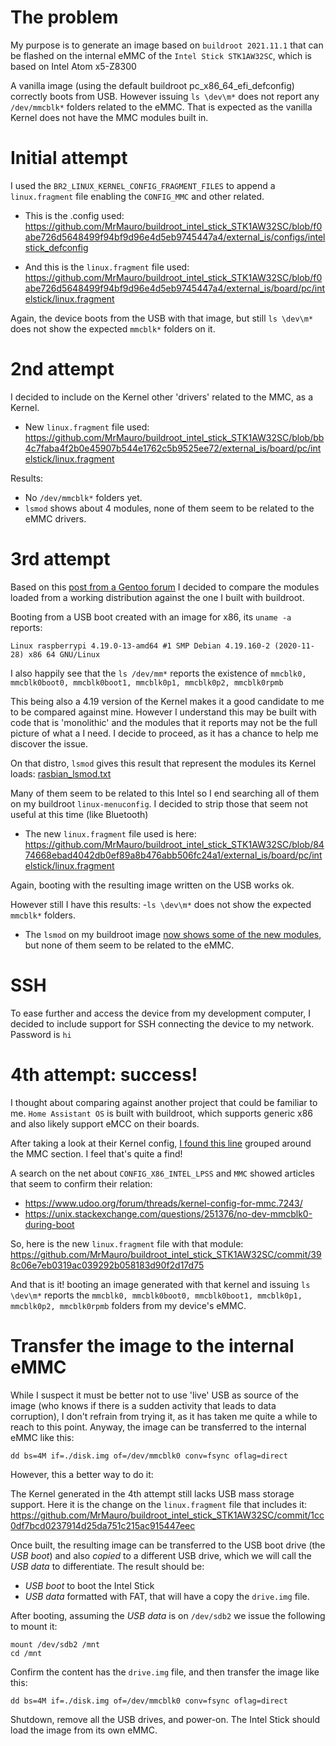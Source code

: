 # The problem

My purpose is to generate an image based on `buildroot 2021.11.1` that can be flashed on the internal eMMC of the `Intel Stick STK1AW32SC`, which is based on Intel Atom x5-Z8300

A vanilla image (using the default buildroot pc_x86_64_efi_defconfig) correctly boots from USB.
However issuing `ls \dev\m*` does not report any `/dev/mmcblk*` folders related to the eMMC. That is expected as the vanilla Kernel does not have the MMC modules built in.

# Initial attempt

I used the `BR2_LINUX_KERNEL_CONFIG_FRAGMENT_FILES` to append a `linux.fragment` file enabling the `CONFIG_MMC` and other related.

- This is the .config used:
https://github.com/MrMauro/buildroot_intel_stick_STK1AW32SC/blob/f0abe726d5648499f94bf9d96e4d5eb9745447a4/external_is/configs/intelstick_defconfig

- And this is the `linux.fragment` file used:
https://github.com/MrMauro/buildroot_intel_stick_STK1AW32SC/blob/f0abe726d5648499f94bf9d96e4d5eb9745447a4/external_is/board/pc/intelstick/linux.fragment

Again, the device boots from the USB with that image, but still `ls \dev\m*` does not show the expected `mmcblk*` folders on it.

# 2nd attempt

I decided to include on the Kernel other 'drivers' related to the MMC, as a Kernel.

- New `linux.fragment` file used:
https://github.com/MrMauro/buildroot_intel_stick_STK1AW32SC/blob/bb4c7faba4f2b0e45907b544e1762c5b9525ee72/external_is/board/pc/intelstick/linux.fragment

Results:
- No `/dev/mmcblk*` folders yet.
- `lsmod` shows about 4 modules, none of them seem to be related to the eMMC drivers.

# 3rd attempt

Based on this [post from a Gentoo forum][getoo_post] I decided to compare the modules loaded from a working distribution against the one I built with buildroot.

Booting from a USB boot created with an image for x86, its `uname -a` reports:

`Linux raspberrypi 4.19.0-13-amd64 #1 SMP Debian 4.19.160-2 (2020-11-28) x86 64 GNU/Linux`

I also happily see that the `ls /dev/mm*` reports the existence of `mmcblk0, mmcblk0boot0, mmcblk0boot1, mmcblk0p1, mmcblk0p2, mmcblk0rpmb`

This being also a 4.19 version of the Kernel makes it a good candidate to me to be compared against mine. However I understand this may be built with code that is 'monolithic' and the modules that it reports may not be the full picture of what a I need. I decide to proceed, as it has a chance to help me discover the issue.

On that distro, `lsmod` gives this result that represent the modules its Kernel loads: [rasbian_lsmod.txt][rasbian_lsmod]

Many of them seem to be related to this Intel so I end searching all of them on my buildroot `linux-menuconfig`. I decided to strip those that seem not useful at this time (like Bluetooth)

- The new `linux.fragment` file used is here:
https://github.com/MrMauro/buildroot_intel_stick_STK1AW32SC/blob/8474668ebad4042db0ef89a8b476abb506fc24a1/external_is/board/pc/intelstick/linux.fragment

Again, booting with the resulting image written on the USB works ok.

However still I have this results:
-`ls \dev\m*` does not show the expected `mmcblk*` folders.
- The `lsmod` on my buildroot image [now shows some of the new modules][buildroot_a3_lsmod], but none of them seem to be related to the eMMC.

# SSH

To ease further and access the device from my development computer, I decided to include support for SSH connecting the device to my network. Password is `hi`

# 4th attempt: success!

I thought about comparing against another project that could be familiar to me. `Home Assistant OS` is built with buildroot, which supports generic x86 and also likely support eMCC on their boards.

After taking a look at their Kernel config, [I found this line][ha_kernel_line] grouped around the MMC section. I feel that's quite a find!

A search on the net about `CONFIG_X86_INTEL_LPSS` and `MMC` showed articles that seem to confirm their relation:

- https://www.udoo.org/forum/threads/kernel-config-for-mmc.7243/
- https://unix.stackexchange.com/questions/251376/no-dev-mmcblk0-during-boot

So, here is the new `linux.fragment` file with that module:
https://github.com/MrMauro/buildroot_intel_stick_STK1AW32SC/commit/398c06e7eb0319ac039292b058183d90f2d17d75

And that is it! booting an image generated with that kernel and issuing `ls \dev\m*` reports the `mmcblk0, mmcblk0boot0, mmcblk0boot1, mmcblk0p1, mmcblk0p2, mmcblk0rpmb` folders from my device's eMMC.

# Transfer the image to the internal eMMC

While I suspect it must be better not to use 'live' USB as source of the image (who knows if there is a sudden activity that leads to data corruption), I don't refrain from trying it, as it has taken me quite a while to reach to this point. Anyway, the image can be transferred to the internal eMMC like this:

``` shell
dd bs=4M if=./disk.img of=/dev/mmcblk0 conv=fsync oflag=direct
```

However, this a better way to do it:

The Kernel generated in the 4th attempt still lacks USB mass storage support. Here it is the change on the `linux.fragment` file that includes it:
https://github.com/MrMauro/buildroot_intel_stick_STK1AW32SC/commit/1cc0df7bcd0237914d25da751c215ac915447eec

Once built, the resulting image can be transferred to the USB boot drive (the *USB boot*) and also *copied* to a different USB drive, which we will call the *USB data* to differentiate. The result should be:
- *USB boot* to boot the Intel Stick
- *USB data* formatted with FAT, that will have a copy the `drive.img` file.

After booting, assuming the *USB data* is on `/dev/sdb2` we issue the following to mount it:

``` shell
mount /dev/sdb2 /mnt
cd /mnt
```

Confirm the content has the `drive.img` file, and then transfer the image like this:

``` shell
dd bs=4M if=./disk.img of=/dev/mmcblk0 conv=fsync oflag=direct
```

Shutdown, remove all the USB drives, and power-on. The Intel Stick should load the image from its own eMMC.


[buildroot_a3_lsmod]:results/buildroot_a3_lsmod.txt
[rasbian_lsmod]:results/rasbian_lsmod.txt
[getoo_post]:https://forums.gentoo.org/viewtopic-t-1097672-start-0.html
[ha_kernel_line]:https://github.com/home-assistant/operating-system/blob/fc0f1e20d5bea04606d0ea0b5dc51caa1aecff7f/buildroot-external/board/pc/generic-x86-64/Kernel.config#L40
